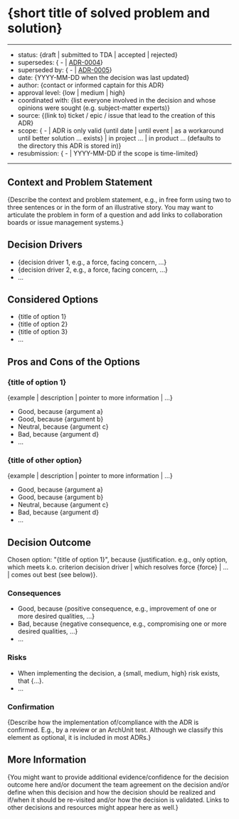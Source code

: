 
# {short title of solved problem and solution}

---

- status: {draft | submitted to TDA | accepted | rejected}
- supersedes: { - | [ADR-0004](0004-example.md)}
- superseded by: { - | [ADR-0005](0005-example.md)}
- date: {YYYY-MM-DD when the decision was last updated}
- author: {contact or informed captain for this ADR}
- approval level: {low | medium | high} <!-- (see explanation below) -->
- coordinated with: {list everyone involved in the decision and whose opinions were sought (e.g. subject-matter experts)}
- source: {(link to) ticket / epic / issue that lead to the creation of this ADR}
- scope: { - | ADR is only valid {until date | until event | as a workaround until better solution … exists}
             | in project … | in product … (defaults to the directory this ADR is stored in)}
- resubmission: { - | YYYY-MM-DD if the scope is time-limited}

<!--
Explanation "approval level"

- low: Low impact on platform and business. Decisions at this level can be made within the TDA with the involved team(s). Other stakeholders are then informed.
- medium: Decisions of medium scope, i.e. minor adjustments to the platform or strategic decisions regarding specifications. The approval of the product owner is requested and the decision is made jointly.
- high: Decisions with a high impact on the business and IT. Changes that have a high-cost implication or strategic impact, among other things. These types of decisions require the decision to be made together with the leadership board.
-->

---

## Context and Problem Statement

{Describe the context and problem statement, e.g., in free form using two to three sentences or in the form of an illustrative story.
 You may want to articulate the problem in form of a question and add links to collaboration boards or issue management systems.}

## Decision Drivers

<!-- This is an optional element. Feel free to remove. -->

<!-- Include qualities and architectural principles that influence the decision,
     e.g. simplicity, standardization, modularity, security, robustness, scalability, …
     See also https://git.knut.univention.de/groups/univention/dev-issues/-/wikis/home
-->

- {decision driver 1, e.g., a force, facing concern, …}
- {decision driver 2, e.g., a force, facing concern, …}
- … <!-- numbers of drivers can vary -->

## Considered Options

- {title of option 1}
- {title of option 2}
- {title of option 3}
- … <!-- numbers of options can vary -->

## Pros and Cons of the Options

<!-- This is an optional element. Feel free to remove. -->

### {title of option 1}

<!-- This is an optional element. Feel free to remove. -->

{example | description | pointer to more information | …}

- Good, because {argument a}
- Good, because {argument b}
- Neutral, because {argument c}  <!-- use "neutral" if the given argument weights neither for good nor bad -->
- Bad, because {argument d}
- … <!-- numbers of pros and cons can vary -->

### {title of other option}

{example | description | pointer to more information | …}

- Good, because {argument a}
- Good, because {argument b}
- Neutral, because {argument c}
- Bad, because {argument d}
- …

## Decision Outcome

Chosen option: "{title of option 1}", because
{justification. e.g., only option, which meets k.o. criterion decision driver | which resolves force {force} | … | comes out best (see below)}.

### Consequences

<!-- This is an optional element. Feel free to remove. -->

- Good, because {positive consequence, e.g., improvement of one or more desired qualities, …}
- Bad, because {negative consequence, e.g., compromising one or more desired qualities, …}
- … <!-- numbers of consequences can vary -->

### Risks

<!-- It's OK to repeat points from the above "Cons of the Options". -->
<!-- Maybe use "Risk storming" to identify risks. -->

- When implementing the decision, a {small, medium, high} risk exists, that {…}.
- …

### Confirmation

{Describe how the implementation of/compliance with the ADR is confirmed. E.g., by a review or an ArchUnit test.
 Although we classify this element as optional, it is included in most ADRs.}

## More Information

<!-- This is an optional element. Feel free to remove. -->

{You might want to provide additional evidence/confidence for the decision outcome here and/or
 document the team agreement on the decision and/or define when this decision and how the decision
 should be realized and if/when it should be re-visited and/or how the decision is validated.
 Links to other decisions and resources might appear here as well.}

